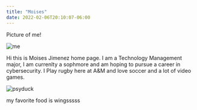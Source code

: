 ```yaml
---
title: "Moises"
date: 2022-02-06T20:10:07-06:00
---
```

Picture of me!

![me](https://scontent.fftw1-1.fna.fbcdn.net/v/t39.30808-6/s1080x2048/273321455_5263321137025076_4470580754749737611_n.jpg?_nc_cat=106&ccb=1-5&_nc_sid=730e14&_nc_ohc=LieSfVEF670AX8y0ICi&tn=K034pIrDOyh0icUa&_nc_ht=scontent.fftw1-1.fna&oh=00_AT-6aPYJsmDSoLcYI4mDkbj-KbPsx5vn-NgrWwJvQfL3tg&oe=6204D0E1)


 Hi this is Moises Jimenez home page. I am a Technology Management major, I am currenlty a sophmore and am hoping to pursue a career in cybersecurity. I Play rugby here at A&M and love soccer and a lot of video games. 

![psyduck](https://www.nicepng.com/png/detail/230-2306200_psyduck-from-the-official-artwork-set-for-psyduck.png)

my favorite food is wingsssss